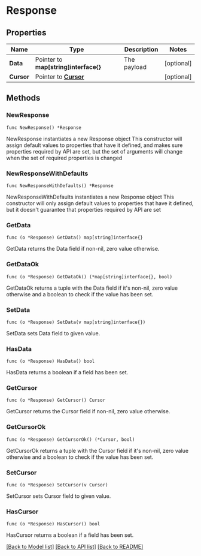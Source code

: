 # Response

## Properties

Name | Type | Description | Notes
------------ | ------------- | ------------- | -------------
**Data** | Pointer to **map[string]interface{}** | The payload | [optional]
**Cursor** | Pointer to [**Cursor**](Cursor.md) |  | [optional]

## Methods

### NewResponse

`func NewResponse() *Response`

NewResponse instantiates a new Response object
This constructor will assign default values to properties that have it defined,
and makes sure properties required by API are set, but the set of arguments
will change when the set of required properties is changed

### NewResponseWithDefaults

`func NewResponseWithDefaults() *Response`

NewResponseWithDefaults instantiates a new Response object
This constructor will only assign default values to properties that have it defined,
but it doesn't guarantee that properties required by API are set

### GetData

`func (o *Response) GetData() map[string]interface{}`

GetData returns the Data field if non-nil, zero value otherwise.

### GetDataOk

`func (o *Response) GetDataOk() (*map[string]interface{}, bool)`

GetDataOk returns a tuple with the Data field if it's non-nil, zero value otherwise
and a boolean to check if the value has been set.

### SetData

`func (o *Response) SetData(v map[string]interface{})`

SetData sets Data field to given value.

### HasData

`func (o *Response) HasData() bool`

HasData returns a boolean if a field has been set.

### GetCursor

`func (o *Response) GetCursor() Cursor`

GetCursor returns the Cursor field if non-nil, zero value otherwise.

### GetCursorOk

`func (o *Response) GetCursorOk() (*Cursor, bool)`

GetCursorOk returns a tuple with the Cursor field if it's non-nil, zero value otherwise
and a boolean to check if the value has been set.

### SetCursor

`func (o *Response) SetCursor(v Cursor)`

SetCursor sets Cursor field to given value.

### HasCursor

`func (o *Response) HasCursor() bool`

HasCursor returns a boolean if a field has been set.


[[Back to Model list]](../README.md#documentation-for-models) [[Back to API list]](../README.md#documentation-for-api-endpoints) [[Back to README]](../README.md)
